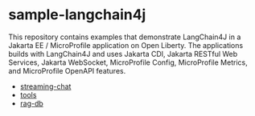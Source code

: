 # sample-langchain4j

This repository contains examples that demonstrate LangChain4J in a Jakarta EE / MicroProfile application on Open Liberty. The applications builds with LangChain4J and uses Jakarta CDI, Jakarta RESTful Web Services, Jakarta WebSocket, MicroProfile Config, MicroProfile Metrics, and MicroProfile OpenAPI features.

* [streaming-chat](streaming-chat/README.md)
* [tools](tools/README.md)
* [rag-db](rag-db/README.md)
